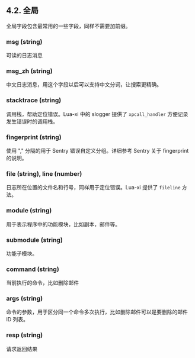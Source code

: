 ## 4.2. 全局

全局字段包含最常用的一些字段，同样不需要加前缀。

### msg (string)

可读的日志消息

### msg\_zh (string)

中文日志消息，用这个字段以后可以支持中文分词，让搜索更精确。

### stacktrace (string)

调用栈，帮助定位错误。Lua-xi 中的 slogger 提供了 `xpcall_handler` 方便记录发生错误时的调用栈。

### fingerprint (string)

使用 "," 分隔的用于 Sentry 错误自定义分组。详细参考 Sentry 关于 fingerprint 的说明。

### file (string), line (number)

日志所在位置的文件名和行号，同样用于定位错误。Lua-xi 提供了 `fileline` 方法。

### module (string)

用于表示程序中的功能模块，比如副本，邮件等。

### submodule (string)

功能子模块。

### command (string)

当前执行的命令，比如删除邮件

### args (string)

命令的参数，用于区分同一个命令多次执行，比如删除邮件可以是要删除的邮件 ID 列表。

### resp (string)

请求返回结果
